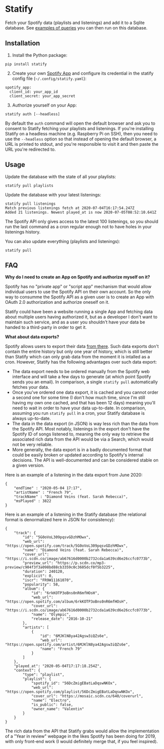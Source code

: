 Statify
=======

Fetch your Spotify data (playlists and listenings) and add it to a Sqlite database. See [examples of queries](https://github.com/foobuzz/statify/blob/master/queries.sql) you can then run on this database.


## Installation

 1. Install the Python package:

```
pip install statify
```

 2. Create your own [Spotify App](https://developer.spotify.com/dashboard/applications) and configure its credential in the statify config file (`~/.config/statify.yaml`):

```
spotify_app:
  client_id: your_app_id
  client_secret: your_app_secret
```

 3. Authorize yourself on your App:

```
statify auth [--headless]
```

By default the `auth` command will open the default browser and ask you to consent to Statify fetching your playlists and listenings. If you're installing Statify on a headless machine (e.g. Raspberry Pi on SSH), then you need to use the `--headless` option so that instead of opening the default browser, a URL is printed to stdout, and you're responsible to visit it and then paste the URL you're redirected to.


## Usage

Update the database with the state of all your playlists:

	statify pull playlists

Update the database with your latest listenings:

	statify pull listenings
	Match previous listenings fetch at 2020-07-04T16:17:54.247Z
	Added 21 listenings. Newest played_at is now 2020-07-05T08:52:10.641Z

The Spotify API only gives access to the latest 100 listenings, so you should run the last command as a cron regular enough not to have holes in your listenings history.

You can also update everything (playlists and listenings):

	statify pull


## FAQ

**Why do I need to create an App on Spotify and authorize myself on it?**

Spotify has no "private app" or "script app" mechanism that would allow individual users to use the Spotify API on their own account. So the only way to consumme the Spotify API as a given user is to create an App with OAuth 2.0 authorization and authorize oneself on it.

Statify could have been a website running a single App and fetching data about multiple users having authorized it, but as a developer I don't want to maintain such service, and as a user you shouldn't have your data be handed to a third-party in order to get it.


**What about data exports?**

Spotify allows users to export their data [from there](https://www.spotify.com/ca-en/account/privacy/). Such data exports don't contain the entire history but only one year of history, which is still better than Statify which can only grab data from the moment it is intalled as a cron. However, Statify has the following advantages over such data export:

 - The data export needs to be ordered manually from the Spotify web interface and will take a few days to generate (at which point Spotify sends you an email). In comparison, a single `statify pull` automatically fetches your data.
 - Once you've ordered one data export, it is cached and you cannot order a second one for some time (I don't how much time, since I'm still having my own one cached, and that has been 12 days) meaning you'll need to wait in order to have your data up-to-date. In comparison, assuming you run `statify pull` in a cron, your Statify database is always up-to-date.
 - The data in the data export (in JSON) is way less rich than the data from the Spotify API. Most notably, listenings in the export don't have the Spotify ID of songs listened to, meaning the only way to retrieve the associated rich data from the API would be via a Search, which would not be very reliable.
 - More generally, the data export is in a badly documented format that could be easily broken or updated according to Spotify's internal decisions. The API is well-documented and can be considered stable on a given version.

Here is an example of a listening in the data export from June 2020:

	{
		"endTime" : "2020-05-04 17:17",
		"artistName" : "French 79",
		"trackName" : "Diamond Veins (feat. Sarah Rebecca)",
		"msPlayed" : 3822
	}

Here is an example of a listening in the Statify database (the relational format is denormalized here in JSON for consistency):

	{
		"track": {
			"id": "5G0oVoL309pqsvGDzhMOwx",
			"web_url": "https://open.spotify.com/track/5G0oVoL309pqsvGDzhMOwx",
			"name": "Diamond Veins (feat. Sarah Rebecca)",
			"cover_url": "https://i.scdn.co/image/ab67616d0000b2732cda1a639cd6e26ccfc0773b",
			"preview_url": "https://p.scdn.co/mp3-preview/c904f3f3a098bd88cb3359c0c3605dcf0f5b3225",
			"duration": 240120,
			"explicit": 0,
			"iscr": "FR9W11161070",
			"popularity": 58,
			"album": {
				"id": "6rkKOTP3oBns0nR6mfHOsH",
				"web_url": "https://open.spotify.com/album/6rkKOTP3oBns0nR6mfHOsH",
				"cover_url": "https://i.scdn.co/image/ab67616d0000b2732cda1a639cd6e26ccfc0773b",
				"name": "Olympic",
				"release_date": "2016-10-21"
			},
			"artists": [
				{
					"id": "6MJKlN8ya42Agsw3iQZs6e",
					"web_url": "https://open.spotify.com/artist/6MJKlN8ya42Agsw3iQZs6e",
					"name": "French 79"
				}
			]
		},
		"played_at": "2020-05-04T17:17:18.254Z",
		"context": {
			"type": "playlist",
			"playlist": {
				"spotify_id": "56DcZmigEBatLaDqswNKOx",
				"web_url": "https://open.spotify.com/playlist/56DcZmigEBatLaDqswNKOx",
				"cover_url": "https://mosaic.scdn.co/640/coverurl",
				"name": "Electro",
				"is_public": false,
				"owner_name": "Valentin"
			}
		}
	}

The rich data from the API that Statify grabs would allow the implementation of a "Year in review" webpage in the likes Spotify has been doing for 2019, with only front-end work (I would definitely merge that, if you feel inspired).
